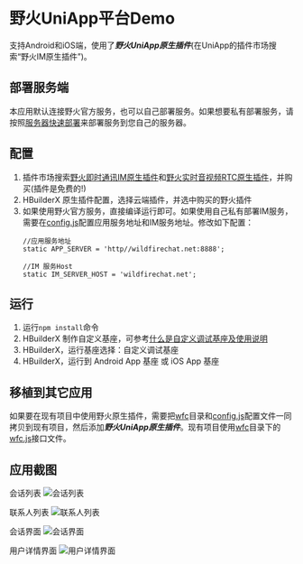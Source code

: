 # 野火UniApp平台Demo
支持Android和iOS端，使用了***野火UniApp原生插件***(在UniApp的插件市场搜索“野火IM原生插件”)。

## 部署服务端
本应用默认连接野火官方服务，也可以自己部署服务。如果想要私有部署服务，请按照[服务器快速部署](https://docs.wildfirechat.cn/quick_start/server.html)来部署服务到您自己的服务器。

## 配置
1. 插件市场搜索[野火即时通讯IM原生插件](https://ext.dcloud.net.cn/plugin?id=7895)和[野火实时音视频RTC原生插件](https://ext.dcloud.net.cn/plugin?id=9364)，并购买(插件是免费的!)
2. HBuilderX 原生插件配置，选择云端插件，并选中购买的野火插件
3. 如果使用野火官方服务，直接编译运行即可。如果使用自己私有部署IM服务，需要在[config.js](./config.js)配置应用服务地址和IM服务地址。修改如下配置：
    ```
    //应用服务地址
    static APP_SERVER = 'http//wildfirechat.net:8888';

    //IM 服务Host
    static IM_SERVER_HOST = 'wildfirechat.net';
    ```

## 运行
1. 运行```npm install```命令
2. HBuilderX 制作自定义基座，可参考[什么是自定义调试基座及使用说明](https://ask.dcloud.net.cn/article/35115)
3. HBuilderX，运行基座选择：自定义调试基座
4. HBuilderX，运行到 Android App 基座 或 iOS App 基座

## 移植到其它应用
如果要在现有项目中使用野火原生插件，需要把[wfc](./wfc)目录和[config.js](./config.js)配置文件一同拷贝到现有项目，然后添加***野火UniApp原生插件***。现有项目使用[wfc](./wfc)目录下的[wfc.js](./wfc/client/wfc.js)接口文件。

## 应用截图
会话列表
![会话列表](./screenshots/uniapp_conversation_list.jpeg)

联系人列表
![联系人列表](./screenshots/uniapp_contact_tab.jpeg)

会话界面
![会话界面](./screenshots/uniapp_conversation.jpeg)

用户详情界面
![用户详情界面](./screenshots/uniapp_user_profile.jpeg)
